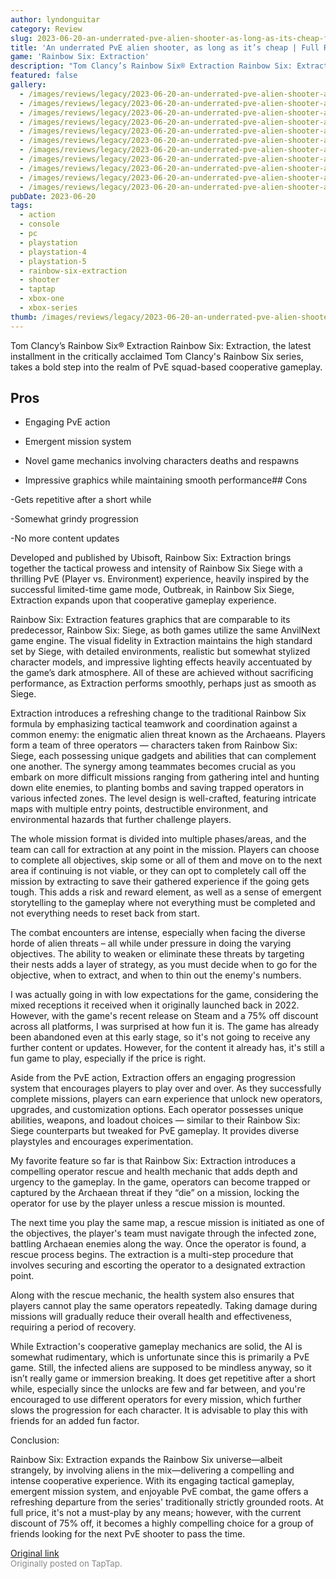```yaml
---
author: lyndonguitar
category: Review
slug: 2023-06-20-an-underrated-pve-alien-shooter-as-long-as-its-cheap-full-review-rainbow-six-extractio
title: 'An underrated PvE alien shooter, as long as it’s cheap | Full Review - Rainbow Six: Extraction'
game: 'Rainbow Six: Extraction'
description: "Tom Clancy’s Rainbow Six® Extraction Rainbow Six: Extraction, the latest installment in the critically acclaimed Tom Clancy's Rainbow Six series, takes a bold step into the realm of PvE squad-based cooperative gameplay."
featured: false
gallery:
  - /images/reviews/legacy/2023-06-20-an-underrated-pve-alien-shooter-as-long-as-its-cheap--full-review---rainbow-six-extractio-0.avif
  - /images/reviews/legacy/2023-06-20-an-underrated-pve-alien-shooter-as-long-as-its-cheap--full-review---rainbow-six-extractio-1.avif
  - /images/reviews/legacy/2023-06-20-an-underrated-pve-alien-shooter-as-long-as-its-cheap--full-review---rainbow-six-extractio-2.avif
  - /images/reviews/legacy/2023-06-20-an-underrated-pve-alien-shooter-as-long-as-its-cheap--full-review---rainbow-six-extractio-3.avif
  - /images/reviews/legacy/2023-06-20-an-underrated-pve-alien-shooter-as-long-as-its-cheap--full-review---rainbow-six-extractio-4.avif
  - /images/reviews/legacy/2023-06-20-an-underrated-pve-alien-shooter-as-long-as-its-cheap--full-review---rainbow-six-extractio-5.avif
  - /images/reviews/legacy/2023-06-20-an-underrated-pve-alien-shooter-as-long-as-its-cheap--full-review---rainbow-six-extractio-6.avif
  - /images/reviews/legacy/2023-06-20-an-underrated-pve-alien-shooter-as-long-as-its-cheap--full-review---rainbow-six-extractio-7.avif
  - /images/reviews/legacy/2023-06-20-an-underrated-pve-alien-shooter-as-long-as-its-cheap--full-review---rainbow-six-extractio-8.avif
  - /images/reviews/legacy/2023-06-20-an-underrated-pve-alien-shooter-as-long-as-its-cheap--full-review---rainbow-six-extractio-9.avif
  - /images/reviews/legacy/2023-06-20-an-underrated-pve-alien-shooter-as-long-as-its-cheap--full-review---rainbow-six-extractio-10.avif
pubDate: 2023-06-20
tags:
  - action
  - console
  - pc
  - playstation
  - playstation-4
  - playstation-5
  - rainbow-six-extraction
  - shooter
  - taptap
  - xbox-one
  - xbox-series
thumb: /images/reviews/legacy/2023-06-20-an-underrated-pve-alien-shooter-as-long-as-its-cheap--full-review---rainbow-six-extractio-0.avif
---
```


Tom Clancy’s Rainbow Six® Extraction
Rainbow Six: Extraction, the latest installment in the critically acclaimed Tom Clancy's Rainbow Six series, takes a bold step into the realm of PvE squad-based cooperative gameplay.




## Pros



- Engaging PvE action


- Emergent mission system


- Novel game mechanics involving characters deaths and respawns


- Impressive graphics while maintaining smooth performance## Cons


-Gets repetitive after a short while

-Somewhat grindy progression

-No more content updates

Developed and published by Ubisoft, Rainbow Six: Extraction brings together the tactical prowess and intensity of Rainbow Six Siege with a thrilling PvE (Player vs. Environment) experience, heavily inspired by the successful limited-time game mode, Outbreak, in Rainbow Six Siege, Extraction expands upon that cooperative gameplay experience.

Rainbow Six: Extraction features graphics that are comparable to its predecessor, Rainbow Six: Siege, as both games utilize the same AnvilNext game engine. The visual fidelity in Extraction maintains the high standard set by Siege, with detailed environments, realistic but somewhat stylized character models, and impressive lighting effects heavily accentuated by the game’s dark atmosphere. All of these are achieved without sacrificing performance, as Extraction performs smoothly, perhaps just as smooth as Siege.

Extraction introduces a refreshing change to the traditional Rainbow Six formula by emphasizing tactical teamwork and coordination against a common enemy: the enigmatic alien threat known as the Archaeans. Players form a team of three operators — characters taken from Rainbow Six: Siege, each possessing unique gadgets and abilities that can complement one another. The synergy among teammates becomes crucial as you embark on more difficult missions ranging from gathering intel and hunting down elite enemies, to planting bombs and saving trapped operators in various infected zones. The level design is well-crafted, featuring intricate maps with multiple entry points, destructible environment, and environmental hazards that further challenge players.

The whole mission format is divided into multiple phases/areas, and the team can call for extraction at any point in the mission. Players can choose to complete all objectives, skip some or all of them and move on to the next area if continuing is not viable, or they can opt to completely call off the mission by extracting to save their gathered experience if the going gets tough. This adds a risk and reward element, as well as a sense of emergent storytelling to the gameplay where not everything must be completed and not everything needs to reset back from start.

The combat encounters are intense, especially when facing the diverse horde of alien threats – all while under pressure in doing the varying objectives. The ability to weaken or eliminate these threats by targeting their nests adds a layer of strategy, as you must decide when to go for the objective, when to extract, and when to thin out the enemy's numbers.

I was actually going in with low expectations for the game, considering the mixed receptions it received when it originally launched back in 2022. However, with the game's recent release on Steam and a 75% off discount across all platforms, I was surprised at how fun it is. The game has already been abandoned even at this early stage, so it's not going to receive any further content or updates. However, for the content it already has, it's still a fun game to play, especially if the price is right.

Aside from the PvE action, Extraction offers an engaging progression system that encourages players to play over and over. As they successfully complete missions, players can earn experience that unlock new operators, upgrades, and customization options. Each operator possesses unique abilities, weapons, and loadout choices — similar to their Rainbow Six: Siege counterparts but tweaked for PvE gameplay. It provides diverse playstyles and encourages experimentation.

My favorite feature so far is that Rainbow Six: Extraction introduces a compelling operator rescue and health mechanic that adds depth and urgency to the gameplay. In the game, operators can become trapped or captured by the Archaean threat if they “die” on a mission, locking the operator for use by the player unless a rescue mission is mounted.

The next time you play the same map, a rescue mission is initiated as one of the objectives, the player's team must navigate through the infected zone, battling Archaean enemies along the way. Once the operator is found, a rescue process begins. The extraction is a multi-step procedure that involves securing and escorting the operator to a designated extraction point.

Along with the rescue mechanic, the health system also ensures that players cannot play the same operators repeatedly. Taking damage during missions will gradually reduce their overall health and effectiveness, requiring a period of recovery.

While Extraction's cooperative gameplay mechanics are solid, the AI is somewhat rudimentary, which is unfortunate since this is primarily a PvE game. Still, the infected aliens are supposed to be mindless anyway, so it isn’t really game or immersion breaking. It does get repetitive after a short while, especially since the unlocks are few and far between, and you're encouraged to use different operators for every mission, which further slows the progression for each character. It is advisable to play this with friends for an added fun factor.

Conclusion:

Rainbow Six: Extraction expands the Rainbow Six universe—albeit strangely, by involving aliens in the mix—delivering a compelling and intense cooperative experience. With its engaging tactical gameplay, emergent mission system, and enjoyable PvE combat, the game offers a refreshing departure from the series' traditionally strictly grounded roots. At full price, it's not a must-play by any means; however, with the current discount of 75% off, it becomes a highly compelling choice for a group of friends looking for the next PvE shooter to pass the time.

[Original link](https://www.taptap.io/post/5856126)<br><span style="font-size: 0.95em; color: #888;">Originally posted on TapTap.</span>